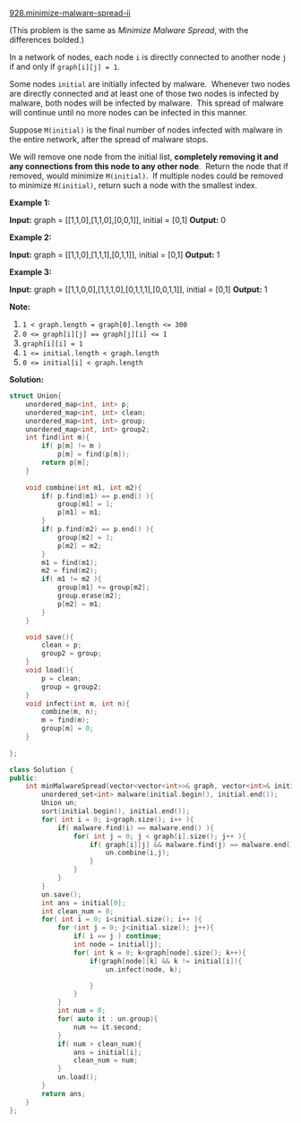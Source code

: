 [928.minimize-malware-spread-ii](https://leetcode.com/problems/minimize-malware-spread-ii/)  

(This problem is the same as _Minimize Malware Spread_, with the differences bolded.)

In a network of nodes, each node `i` is directly connected to another node `j` if and only if `graph[i][j] = 1`.

Some nodes `initial` are initially infected by malware.  Whenever two nodes are directly connected and at least one of those two nodes is infected by malware, both nodes will be infected by malware.  This spread of malware will continue until no more nodes can be infected in this manner.

Suppose `M(initial)` is the final number of nodes infected with malware in the entire network, after the spread of malware stops.

We will remove one node from the initial list, **completely removing it and any connections from this node to any other node**.  Return the node that if removed, would minimize `M(initial)`.  If multiple nodes could be removed to minimize `M(initial)`, return such a node with the smallest index.

**Example 1:**

**Input:** graph = \[\[1,1,0\],\[1,1,0\],\[0,0,1\]\], initial = \[0,1\]
**Output:** 0

**Example 2:**

**Input:** graph = \[\[1,1,0\],\[1,1,1\],\[0,1,1\]\], initial = \[0,1\]
**Output:** 1

**Example 3:**

**Input:** graph = \[\[1,1,0,0\],\[1,1,1,0\],\[0,1,1,1\],\[0,0,1,1\]\], initial = \[0,1\]
**Output:** 1

**Note:**

1.  `1 < graph.length = graph[0].length <= 300`
2.  `0 <= graph[i][j] == graph[j][i] <= 1`
3.  `graph[i][i] = 1`
4.  `1 <= initial.length < graph.length`
5.  `0 <= initial[i] < graph.length`  



**Solution:**  

```cpp
struct Union{
    unordered_map<int, int> p;
    unordered_map<int, int> clean;
    unordered_map<int, int> group;
    unordered_map<int, int> group2;
    int find(int m){
        if( p[m] != m )
            p[m] = find(p[m]);
        return p[m];
    }
    
    void combine(int m1, int m2){
        if( p.find(m1) == p.end() ){
            group[m1] = 1;
            p[m1] = m1;
        }
        if( p.find(m2) == p.end() ){
            group[m2] = 1;
            p[m2] = m2;
        }
        m1 = find(m1);
        m2 = find(m2);
        if( m1 != m2 ){
            group[m1] += group[m2];
            group.erase(m2);
            p[m2] = m1;
        }
    }

    void save(){
        clean = p;
        group2 = group;
    }
    void load(){
        p = clean;
        group = group2;
    }
    void infect(int m, int n){
        combine(m, n);
        m = find(m);
        group[m] = 0;
    }
    
};

class Solution {
public:
    int minMalwareSpread(vector<vector<int>>& graph, vector<int>& initial) {
        unordered_set<int> malware(initial.begin(), initial.end());
        Union un;
        sort(initial.begin(), initial.end());
        for( int i = 0; i<graph.size(); i++ ){
            if( malware.find(i) == malware.end() ){
                for( int j = 0; j < graph[i].size(); j++ ){
                    if( graph[i][j] && malware.find(j) == malware.end() ){
                        un.combine(i,j);
                    }
                }
            }
        }
        un.save();
        int ans = initial[0];
        int clean_num = 0;
        for( int i = 0; i<initial.size(); i++ ){
            for (int j = 0; j<initial.size(); j++){
                if( i == j ) continue;
                int node = initial[j];
                for( int k = 0; k<graph[node].size(); k++){
                    if(graph[node][k] && k != initial[i]){
                        un.infect(node, k);

                    }
                }
            }
            int num = 0;
            for( auto it : un.group){
                num += it.second;
            }
            if( num > clean_num){
                ans = initial[i];
                clean_num = num;
            }
            un.load();
        }
        return ans;
    }
};
```
      